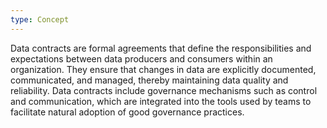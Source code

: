 ```yaml
---
type: Concept
---
```


Data contracts are formal agreements that define the responsibilities and expectations between data producers and consumers within an organization. They ensure that changes in data are explicitly documented, communicated, and managed, thereby maintaining data quality and reliability. Data contracts include governance mechanisms such as control and communication, which are integrated into the tools used by teams to facilitate natural adoption of good governance practices.